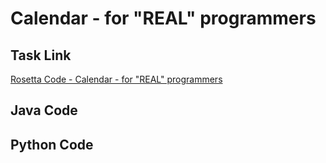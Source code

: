 # Calendar - for "REAL" programmers

## Task Link
[Rosetta Code - Calendar - for "REAL" programmers](https://rosettacode.org/wiki/Calendar_-_for_%22REAL%22_programmers)

## Java Code
## Python Code
